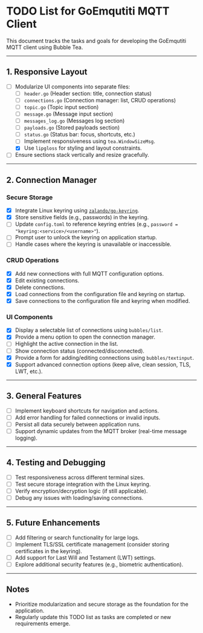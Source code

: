 # TODO List for GoEmqutiti MQTT Client

This document tracks the tasks and goals for developing the GoEmqutiti MQTT client using Bubble Tea.

---

## **1. Responsive Layout**
- [ ] Modularize UI components into separate files:
  - [ ] `header.go` (Header section: title, connection status)
  - [ ] `connections.go` (Connection manager: list, CRUD operations)
  - [ ] `topic.go` (Topic input section)
  - [ ] `message.go` (Message input section)
  - [ ] `messages_log.go` (Messages log section)
  - [ ] `payloads.go` (Stored payloads section)
  - [ ] `status.go` (Status bar: focus, shortcuts, etc.)
  - [ ] Implement responsiveness using `tea.WindowSizeMsg`.
  - [x] Use `lipgloss` for styling and layout constraints.
- [ ] Ensure sections stack vertically and resize gracefully.

---

## **2. Connection Manager**
### **Secure Storage**
- [x] Integrate Linux keyring using [`zalando/go-keyring`](https://github.com/zalando/go-keyring).
- [x] Store sensitive fields (e.g., passwords) in the keyring.
- [ ] Update `config.toml` to reference keyring entries (e.g., `password = "keyring:<service>/<username>"`).
- [ ] Prompt user to unlock the keyring on application startup.
- [ ] Handle cases where the keyring is unavailable or inaccessible.

### **CRUD Operations**
- [x] Add new connections with full MQTT configuration options.
- [x] Edit existing connections.
- [x] Delete connections.
- [x] Load connections from the configuration file and keyring on startup.
- [x] Save connections to the configuration file and keyring when modified.

### **UI Components**
- [x] Display a selectable list of connections using `bubbles/list`.
- [x] Provide a menu option to open the connection manager.
- [ ] Highlight the active connection in the list.
- [ ] Show connection status (connected/disconnected).
- [x] Provide a form for adding/editing connections using `bubbles/textinput`.
- [x] Support advanced connection options (keep alive, clean session, TLS, LWT, etc.).

---

## **3. General Features**
- [ ] Implement keyboard shortcuts for navigation and actions.
- [ ] Add error handling for failed connections or invalid inputs.
- [ ] Persist all data securely between application runs.
- [ ] Support dynamic updates from the MQTT broker (real-time message logging).

---

## **4. Testing and Debugging**
- [ ] Test responsiveness across different terminal sizes.
- [ ] Test secure storage integration with the Linux keyring.
- [ ] Verify encryption/decryption logic (if still applicable).
- [ ] Debug any issues with loading/saving connections.

---

## **5. Future Enhancements**
- [ ] Add filtering or search functionality for large logs.
- [ ] Implement TLS/SSL certificate management (consider storing certificates in the keyring).
- [ ] Add support for Last Will and Testament (LWT) settings.
- [ ] Explore additional security features (e.g., biometric authentication).

---

## **Notes**
- Prioritize modularization and secure storage as the foundation for the application.
- Regularly update this TODO list as tasks are completed or new requirements emerge.

